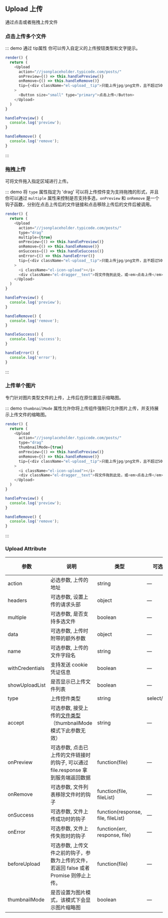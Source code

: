 ## Upload 上传

通过点击或者拖拽上传文件

### 点击上传多个文件

::: demo 通过 tip属性 你可以传入自定义的上传按钮类型和文字提示。
```js
render() {
  return (
    <Upload
      action="//jsonplaceholder.typicode.com/posts/"
      onPreview={() => this.handlePreview()}
      onRemove={() => this.handleRemove()}
      tip={<div className="el-upload__tip">只能上传jpg/png文件，且不超过500kb</div>}
    >
      <Button size="small" type="primary">点击上传</Button>
    </Upload>
  )
}

handlePreview() {
  console.log('preview');
}

handleRemove() {
  console.log('remove');
}
```
:::

### 拖拽上传

可将文件拖入指定区域进行上传。

::: demo 将 `type` 属性指定为 'drag' 可以将上传控件变为支持拖拽的形式，并且你可以通过 `multiple` 属性来控制是否支持多选，`onPreview` 和 `onRemove` 是一个钩子函数，分别在点击上传后的文件链接和点击移除上传后的文件后被调用。
```js
render() {
  return (
    <Upload
      action="//jsonplaceholder.typicode.com/posts/"
      type="drag"
      multiple={true}
      onPreview={() => this.handlePreview()}
      onRemove={() => this.handleRemove()}
      onSuccess={() => this.handleSuccess()}
      onError={() => this.handleError()}
      tip={<div className="el-upload__tip">只能上传jpg/png文件，且不超过500kb</div>}
    >
      <i className="el-icon-upload"></i>
      <div className="el-dragger__text">将文件拖到此处，或<em>点击上传</em></div>
    </Upload>
  )
}

handlePreview() {
  console.log('preview');
}

handleRemove() {
  console.log('remove');
}

handleSuccess() {
  console.log('success');
}

handleError() {
  console.log('error');
}
```
:::

### 上传单个图片

专门针对图片类型文件的上传，上传后在原位置显示缩略图。

::: demo `thumbnailMode` 属性允许你将上传组件强制只允许图片上传，并支持展示上传文件的缩略图。
```js
render() {
  return (
    <Upload
      action="//jsonplaceholder.typicode.com/posts/"
      type="drag"
      thumbnailMode={true}
      onPreview={() => this.handlePreview()}
      onRemove={() => this.handleRemove()}
      tip={<div className="el-upload__tip">只能上传jpg/png文件，且不超过500kb</div>}
    >
      <i className="el-icon-upload"></i>
      <div className="el-dragger__text">将文件拖到此处，或<em>点击上传</em></div>
    </Upload>
  )
}

handlePreview() {
  console.log('preview');
}

handleRemove() {
  console.log('remove');
}
```
:::

### Upload Attribute

| 参数      | 说明          | 类型      | 可选值                           | 默认值  |
|---------- |-------------- |---------- |--------------------------------  |-------- |
| action | 必选参数, 上传的地址 | string | — | — |
| headers | 可选参数, 设置上传的请求头部 | object | — | — |
| multiple | 可选参数, 是否支持多选文件 | boolean | — | — |
| data | 可选参数, 上传时附带的额外参数 | object | — | — |
| name | 可选参数, 上传的文件字段名 | string | — | file |
| withCredentials | 支持发送 cookie 凭证信息 | boolean | — | false |
| showUploadList | 是否显示已上传文件列表 | boolean | — | true |
| type | 上传控件类型 | string | select/drag | select |
| accept | 可选参数, 接受上传的[文件类型](https://developer.mozilla.org/en-US/docs/Web/HTML/Element/input#attr-accept)（thumbnailMode 模式下此参数无效）| string | — | — |
| onPreview | 可选参数, 点击已上传的文件链接时的钩子, 可以通过 file.response 拿到服务端返回数据 | function(file) | — | — |
| onRemove | 可选参数, 文件列表移除文件时的钩子 | function(file, fileList) | — | — |
| onSuccess | 可选参数, 文件上传成功时的钩子 | function(response, file, fileList) | — | — |
| onError | 可选参数, 文件上传失败时的钩子 | function(err, response, file) | — | — |
| beforeUpload | 可选参数, 上传文件之前的钩子，参数为上传的文件，若返回 false 或者 Promise 则停止上传。 | function(file) | — | — |
| thumbnailMode | 是否设置为图片模式，该模式下会显示图片缩略图 | boolean | — | false |
